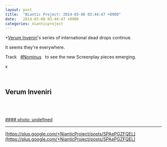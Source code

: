 ```yaml
---
layout: post
title:  "Niantic Project: 2014-03-08 03:44:47 +0900"
date:   2014-03-08 03:44:47 +0900
categories: nianticproject
---
```

+[Verum Inveniri](https://plus.google.com/109846653838501599116 "")'s series of international dead drops continue.

It seems they're everywhere.

Track   [#Nominus](https://plus.google.com/s/%23Nominus "")   to see the new Screenplay pieces emerging.

x<div class="shared"><br /><h2>Verum Inveniri</h2><br /><br /><br /></div>
[#### photo: undefined](https://lh6.googleusercontent.com/-Jc5VJdx7nLs/UxlQXndCNkI/AAAAAAAAB54/WMRTvxvXfRI/w1080-h608/08.png "")
- - -
[https://plus.google.com/+NianticProject/posts/SPAePGZFQEL](https://plus.google.com/+NianticProject/posts/SPAePGZFQEL)
